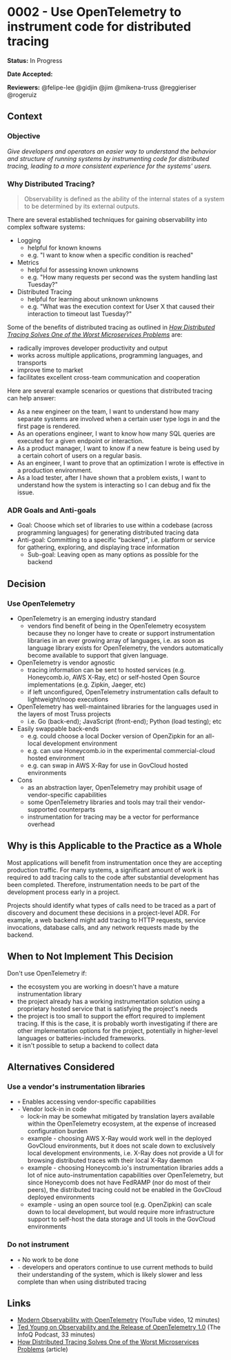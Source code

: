 # 0002 - Use OpenTelemetry to instrument code for distributed tracing

**Status:** In Progress

**Date Accepted:**

**Reviewers:** @felipe-lee @gidjin @jim @mikena-truss @reggieriser @rogeruiz

## Context

### Objective

_Give developers and operators an easier way to understand the behavior and
structure of running systems by instrumenting code for distributed tracing,
leading to a more consistent experience for the systems' users._

### Why Distributed Tracing?

> Observability is defined as the ability of the internal states of a system to
> be determined by its external outputs.

There are several established techniques for gaining observability into complex
software systems:

- Logging
  - helpful for known knowns
  - e.g. "I want to know when a specific condition is reached"
- Metrics
  - helpful for assessing known unknowns
  - e.g. "How many requests per second was the system handling last Tuesday?"
- Distributed Tracing
  - helpful for learning about unknown unknowns
  - e.g. "What was the execution context for User X that caused their
    interaction to timeout last Tuesday?"

Some of the benefits of distributed tracing as outlined in
[*How Distributed Tracing Solves One of the Worst Microservices Problems*](https://petabridge.com/blog/why-use-distributed-tracing/)
are:

- radically improves developer productivity and output
- works across multiple applications, programming languages, and transports
- improve time to market
- facilitates excellent cross-team communication and cooperation

Here are several example scenarios or questions that distributed tracing can
help answer:

- As a new engineer on the team, I want to understand how many separate systems
  are involved when a certain user type logs in and the first page is rendered.
- As an operations engineer, I want to know how many SQL queries are executed
  for a given endpoint or interaction.
- As a product manager, I want to know if a new feature is being used by a
  certain cohort of users on a regular basis.
- As an engineer, I want to prove that an optimization I wrote is effective
  in a production environment.
- As a load tester, after I have shown that a problem exists, I want to
  understand how the system is interacting so I can debug and fix the issue.

### ADR Goals and Anti-goals

- Goal: Choose which set of libraries to use within a codebase (across
  programming languages) for generating distributed tracing data
- Anti-goal: Committing to a specific "backend", i.e. platform or service for
  gathering, exploring, and displaying trace information
  - Sub-goal: Leaving open as many options as possible for the backend

## Decision

### Use OpenTelemetry

- OpenTelemetry is an emerging industry standard
  - vendors find benefit of being in the OpenTelemetry ecosystem because they
    no longer have to create or support instrumentation libraries in an ever
    growing array of languages, i.e. as soon as language library exists for
    OpenTelemetry, the vendors automatically become available to support that
    given language.
- OpenTelemetry is vendor agnostic
  - tracing information can be sent to hosted services (e.g. Honeycomb.io, AWS
    X-Ray, etc) or self-hosted Open Source implementations (e.g. Zipkin, Jaeger,
    etc)
  - if left unconfigured, OpenTelemetry instrumentation calls default to
    lightweight/noop executions
- OpenTelemetry has well-maintained libraries for the languages used in the
  layers of most Truss projects
  - i.e. Go (back-end); JavaScript (front-end); Python (load testing); etc
- Easily swappable back-ends
  - e.g. could choose a local Docker version of OpenZipkin for an all-local
    development environment
  - e.g. can use Honeycomb.io in the experimental commercial-cloud hosted
    environment
  - e.g. can swap in AWS X-Ray for use in GovCloud hosted environments
- Cons
  - as an abstraction layer, OpenTelemetry may prohibit usage of vendor-specific
    capabilities
  - some OpenTelemetry libraries and tools may trail their vendor-supported
    counterparts
  - instrumentation for tracing may be a vector for performance overhead

## Why is this Applicable to the Practice as a Whole

Most applications will benefit from instrumentation once they are accepting
production traffic. For many systems, a significant amount of work is required
to add tracing calls to the code after substantial development has been
completed. Therefore, instrumentation needs to be part of the development
process early in a project.

Projects should identify what types of calls need to be traced as a part of
discovery and document these decisions in a project-level ADR. For example,
a web backend might add tracing to HTTP requests, service invocations,
database calls, and any network requests made by the backend.

## When to Not Implement This Decision

Don't use OpenTelemetry if:

- the ecosystem you are working in doesn't have a mature instrumentation
  library
- the project already has a working instrumentation solution using a
  proprietary hosted service that is satisfying the project's needs
- the project is too small to support the effort required to implement
  tracing. If this is the case, it is probably worth investigating if there
  are other implementation options for the project, potentially in
  higher-level languages or batteries-included frameworks.
- it isn't possible to setup a backend to collect data

## Alternatives Considered

### Use a vendor's instrumentation libraries

- `+` Enables accessing vendor-specific capabilities
- `-` Vendor lock-in in code
  - lock-in may be somewhat mitigated by translation layers available within
    the OpenTelemetry ecosystem, at the expense of increased configuration burden
  - example - choosing AWS X-Ray would work well in the deployed GovCloud
    environments, but it does not scale down to exclusively local development
    environments, i.e. X-Ray does not provide a UI for browsing distributed
    traces with their local X-Ray daemon
  - example - choosing Honeycomb.io's instrumentation libraries adds a lot of
    nice auto-instrumentation capabilities over OpenTelemetry, but since
    Honeycomb does not have FedRAMP (nor do most of their peers), the distributed
    tracing could not be enabled in the GovCloud deployed environments
  - example - using an open source tool (e.g. OpenZipkin) can scale down to
    local development, but would require more infrastructure support to self-host
    the data storage and UI tools in the GovCloud environments

### Do not instrument

- `+` No work to be done
- `-` developers and operators continue to use current methods to build their
  understanding of the system, which is likely slower and less complete than when
  using distributed tracing

## Links

- [Modern Observability with OpenTelemetry](https://youtu.be/_OXYCzwFd1Y) (YouTube video, 12 minutes)
- [Ted Young on Observability and the Release of OpenTelemetry 1.0](https://player.fm/series/the-infoq-podcast-2896265/ted-young-on-observability-and-the-release-of-opentelemetry-10) (The InfoQ Podcast, 33 minutes)
- [How Distributed Tracing Solves One of the Worst Microservices Problems](https://petabridge.com/blog/why-use-distributed-tracing/) (article)
